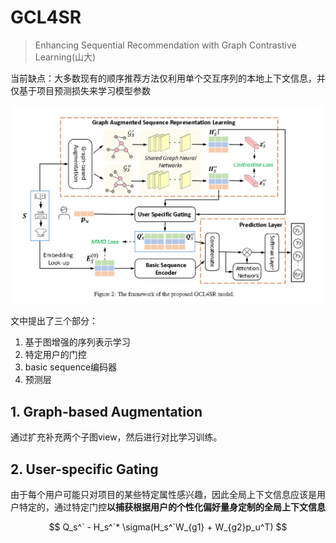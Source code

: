 # GCL4SR

> Enhancing Sequential Recommendation with Graph Contrastive Learning(山大)


当前缺点：大多数现有的顺序推荐方法仅利用单个交互序列的本地上下文信息，并仅基于项目预测损失来学习模型参数

![](./fi.png)

文中提出了三个部分：
1. 基于图增强的序列表示学习
2. 特定用户的门控
3. basic sequence编码器
4. 预测层

## 1. Graph-based Augmentation

通过扩充补充两个子图view，然后进行对比学习训练。


## 2. User-specific Gating

由于每个用户可能只对项目的某些特定属性感兴趣，因此全局上下文信息应该是用户特定的，通过特定门控**以捕获根据用户的个性化偏好量身定制的全局上下文信息**

$$
Q_s^` - H_s^`* \sigma(H_s^`W_{g1} + W_{g2}p_u^T)
$$
